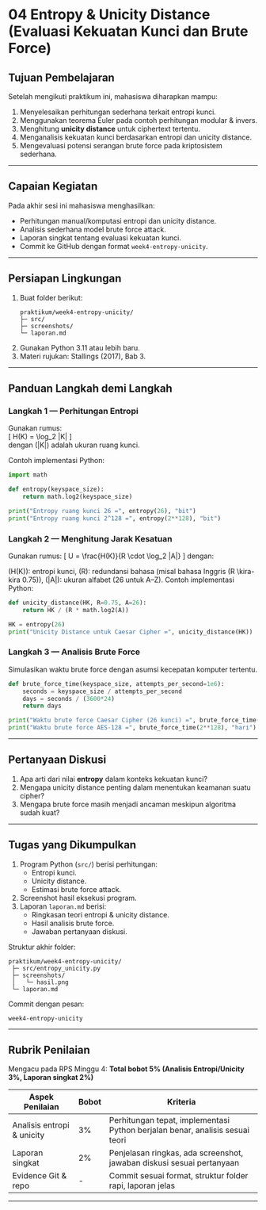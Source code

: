 # 04 Entropy & Unicity Distance (Evaluasi Kekuatan Kunci dan Brute Force)

## Tujuan Pembelajaran
Setelah mengikuti praktikum ini, mahasiswa diharapkan mampu:  
1. Menyelesaikan perhitungan sederhana terkait entropi kunci.  
2. Menggunakan teorema Euler pada contoh perhitungan modular & invers.  
3. Menghitung **unicity distance** untuk ciphertext tertentu.  
4. Menganalisis kekuatan kunci berdasarkan entropi dan unicity distance.  
5. Mengevaluasi potensi serangan brute force pada kriptosistem sederhana.  

---

## Capaian Kegiatan
Pada akhir sesi ini mahasiswa menghasilkan:  
- Perhitungan manual/komputasi entropi dan unicity distance.  
- Analisis sederhana model brute force attack.  
- Laporan singkat tentang evaluasi kekuatan kunci.  
- Commit ke GitHub dengan format `week4-entropy-unicity`.  

---

## Persiapan Lingkungan
1. Buat folder berikut:  
   ```
   praktikum/week4-entropy-unicity/
   ├─ src/
   ├─ screenshots/
   └─ laporan.md
   ```
2. Gunakan Python 3.11 atau lebih baru.  
3. Materi rujukan: Stallings (2017), Bab 3.  

---

## Panduan Langkah demi Langkah

### Langkah 1 — Perhitungan Entropi
Gunakan rumus:  
\[
H(K) = \log_2 |K|
\]  
dengan \(|K|\) adalah ukuran ruang kunci.  

Contoh implementasi Python:  
```python
import math

def entropy(keyspace_size):
    return math.log2(keyspace_size)

print("Entropy ruang kunci 26 =", entropy(26), "bit")
print("Entropy ruang kunci 2^128 =", entropy(2**128), "bit")
```

### Langkah 2 — Menghitung Jarak Kesatuan
Gunakan rumus:
[ U = \frac{H(K)}{R \cdot \log_2 |A|} ]
dengan:

(H(K)): entropi kunci,
(R): redundansi bahasa (misal bahasa Inggris (R \kira-kira 0.75)),
(|A|): ukuran alfabet (26 untuk A–Z).
Contoh implementasi Python:
```python
def unicity_distance(HK, R=0.75, A=26):
    return HK / (R * math.log2(A))

HK = entropy(26)
print("Unicity Distance untuk Caesar Cipher =", unicity_distance(HK))
```

### Langkah 3 — Analisis Brute Force
Simulasikan waktu brute force dengan asumsi kecepatan komputer tertentu.
```python
def brute_force_time(keyspace_size, attempts_per_second=1e6):
    seconds = keyspace_size / attempts_per_second
    days = seconds / (3600*24)
    return days

print("Waktu brute force Caesar Cipher (26 kunci) =", brute_force_time(26), "hari")
print("Waktu brute force AES-128 =", brute_force_time(2**128), "hari")
```
---

## Pertanyaan Diskusi
1. Apa arti dari nilai **entropy** dalam konteks kekuatan kunci?  
2. Mengapa unicity distance penting dalam menentukan keamanan suatu cipher?  
3. Mengapa brute force masih menjadi ancaman meskipun algoritma sudah kuat?  

---

## Tugas yang Dikumpulkan
1. Program Python (`src/`) berisi perhitungan:  
   - Entropi kunci.  
   - Unicity distance.  
   - Estimasi brute force attack.  
2. Screenshot hasil eksekusi program.  
3. Laporan `laporan.md` berisi:  
   - Ringkasan teori entropi & unicity distance.  
   - Hasil analisis brute force.  
   - Jawaban pertanyaan diskusi.  

Struktur akhir folder:
```
praktikum/week4-entropy-unicity/
 ├─ src/entropy_unicity.py
 ├─ screenshots/
 │   └─ hasil.png
 └─ laporan.md
```

Commit dengan pesan:  
```
week4-entropy-unicity
```

---

## Rubrik Penilaian
Mengacu pada RPS Minggu 4: **Total bobot 5% (Analisis Entropi/Unicity 3%, Laporan singkat 2%)**  

| Aspek Penilaian                | Bobot | Kriteria                                                                 |
|--------------------------------|-------|--------------------------------------------------------------------------|
| Analisis entropi & unicity     | 3%    | Perhitungan tepat, implementasi Python berjalan benar, analisis sesuai teori |
| Laporan singkat                | 2%    | Penjelasan ringkas, ada screenshot, jawaban diskusi sesuai pertanyaan     |
| Evidence Git & repo            | -     | Commit sesuai format, struktur folder rapi, laporan jelas                 |

---
